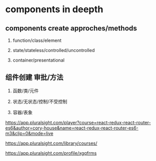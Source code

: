 # components in deepth



## components create approches/methods

1. function/class/element

2. state/stateless/controlled/uncontrolled

3. container/presentational



## 组件创建 审批/方法 

1. 函数/类/元件 

2. 状态/无状态/控制/不受控制 

3. 容器/表象



https://app.pluralsight.com/player?course=react-redux-react-router-es6&author=cory-house&name=react-redux-react-router-es6-m3&clip=0&mode=live




https://app.pluralsight.com/library/courses/

https://app.pluralsight.com/profile/xgqfrms
